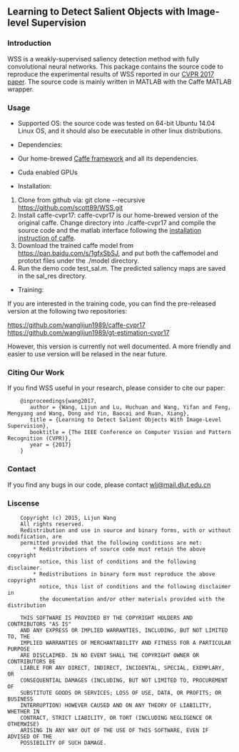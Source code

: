 ## Learning to Detect Salient Objects with Image-level Supervision

### Introduction
WSS is a weakly-supervised saliency detection method with fully convolutional neural networks. This package contains the source code to reproduce the experimental results of WSS reported in our [CVPR 2017 paper](http://openaccess.thecvf.com/content_cvpr_2017/papers/Wang_Learning_to_Detect_CVPR_2017_paper.pdf). The source code is mainly written in MATLAB with the Caffe MATLAB wrapper.

### Usage

* Supported OS: the source code was tested on 64-bit Ubuntu 14.04 Linux OS, and it should also be executable in other linux distributions.

* Dependencies: 
 * Our home-brewed [Caffe framework](https://github.com/wanglijun1989/caffe-cvpr17) and all its dependencies. 
 * Cuda enabled GPUs

* Installation: 
 1. Clone from github via: git clone --recursive https://github.com/scott89/WSS.git
 1. Install caffe-cvpr17: caffe-cvpr17 is our home-brewed version of the original caffe. Change directory into ./caffe-cvpr17 and compile the source code and the matlab interface following the [installation instruction of caffe](http://caffe.berkeleyvision.org/installation.html).
 2. Download the trained caffe model from https://pan.baidu.com/s/1gfxSbSJ, and put both the caffemodel and prototxt files under the ./model directory.
 3. Run the demo code test_sal.m. The predicted saliency maps are saved in the sal_res directory.

* Training:

If you are interested in the training code, you can find the pre-released version at the following two repositories:

https://github.com/wanglijun1989/caffe-cvpr17
https://github.com/wanglijun1989/gt-estimation-cvpr17

However, this version is currently not well documented. A more friendly and easier to use version will be relased in the near future.

### Citing Our Work

If you find WSS useful in your research, please consider to cite our paper:

        @inproceedings{wang2017,
           author = {Wang, Lijun and Lu, Huchuan and Wang, Yifan and Feng, Mengyang and Wang, Dong and Yin, Baocai and Ruan, Xiang},
           title = {Learning to Detect Salient Objects With Image-Level Supervision},
           booktitle = {The IEEE Conference on Computer Vision and Pattern Recognition (CVPR)},
           year = {2017}
        }

### Contact
If you find any bugs in our code, please contact wlj@mail.dlut.edu.cn

### Liscense

        Copyright (c) 2015, Lijun Wang
        All rights reserved. 
        Redistribution and use in source and binary forms, with or without modification, are 
        permitted provided that the following conditions are met:
    		* Redistributions of source code must retain the above copyright 
      		  notice, this list of conditions and the following disclaimer.
    		* Redistributions in binary form must reproduce the above copyright 
      		  notice, this list of conditions and the following disclaimer in 
      		  the documentation and/or other materials provided with the distribution
        
        THIS SOFTWARE IS PROVIDED BY THE COPYRIGHT HOLDERS AND CONTRIBUTORS "AS IS" 
        AND ANY EXPRESS OR IMPLIED WARRANTIES, INCLUDING, BUT NOT LIMITED TO, THE 
        IMPLIED WARRANTIES OF MERCHANTABILITY AND FITNESS FOR A PARTICULAR PURPOSE 
        ARE DISCLAIMED. IN NO EVENT SHALL THE COPYRIGHT OWNER OR CONTRIBUTORS BE 	
        LIABLE FOR ANY DIRECT, INDIRECT, INCIDENTAL, SPECIAL, EXEMPLARY, OR 
        CONSEQUENTIAL DAMAGES (INCLUDING, BUT NOT LIMITED TO, PROCUREMENT OF 
        SUBSTITUTE GOODS OR SERVICES; LOSS OF USE, DATA, OR PROFITS; OR BUSINESS 
        INTERRUPTION) HOWEVER CAUSED AND ON ANY THEORY OF LIABILITY, WHETHER IN 
        CONTRACT, STRICT LIABILITY, OR TORT (INCLUDING NEGLIGENCE OR OTHERWISE) 
        ARISING IN ANY WAY OUT OF THE USE OF THIS SOFTWARE, EVEN IF ADVISED OF THE 
        POSSIBILITY OF SUCH DAMAGE.
